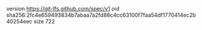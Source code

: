 version https://git-lfs.github.com/spec/v1
oid sha256:2fc4e659493834b7abaa7a2fd88c4cc63100f7faa54df1770414ec2b40254eec
size 722
